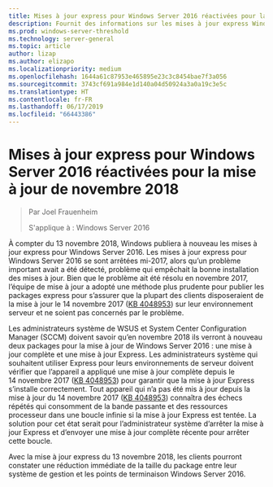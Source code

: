 ```yaml
---
title: Mises à jour express pour Windows Server 2016 réactivées pour la mise à jour de novembre 2018
description: Fournit des informations sur les mises à jour express Windows Server 2016
ms.prod: windows-server-threshold
ms.technology: server-general
ms.topic: article
author: lizap
ms.author: elizapo
ms.localizationpriority: medium
ms.openlocfilehash: 1644a61c87953e465895e23c3c8454bae7f3a056
ms.sourcegitcommit: 3743cf691a984e1d140a04d50924a3a0a19c3e5c
ms.translationtype: HT
ms.contentlocale: fr-FR
ms.lasthandoff: 06/17/2019
ms.locfileid: "66443386"
---
```

# <a name="express-updates-for-windows-server-2016-re-enabled-for-november-2018-update"></a>Mises à jour express pour Windows Server 2016 réactivées pour la mise à jour de novembre 2018

> Par Joel Frauenheim
> 
> S'applique à : Windows Server 2016

À compter du 13 novembre 2018, Windows publiera à nouveau les mises à jour express pour Windows Server 2016. Les mises à jour express pour Windows Server 2016 se sont arrêtées mi-2017, alors qu’un problème important avait a été détecté, problème qui empêchait la bonne installation des mises à jour. Bien que le problème ait été résolu en novembre 2017, l’équipe de mise à jour a adopté une méthode plus prudente pour publier les packages express pour s’assurer que la plupart des clients disposeraient de la mise à jour le 14 novembre 2017 ([KB 4048953](https://support.microsoft.com/help/4048953/windows-10-update-kb4048953)) sur leur environnement serveur et ne soient pas concernés par le problème.

Les administrateurs système de WSUS et System Center Configuration Manager (SCCM) doivent savoir qu’en novembre 2018 ils verront à nouveau deux packages pour la mise à jour de Windows Server 2016 : une mise à jour complète et une mise à jour Express. Les administrateurs système qui souhaitent utiliser Express pour leurs environnements de serveur doivent vérifier que l’appareil a appliqué une mise à jour complète depuis le 14 novembre 2017 ([KB 4048953](https://support.microsoft.com/help/4048953/windows-10-update-kb4048953)) pour garantir que la mise à jour Express s’installe correctement. Tout appareil qui n’a pas été mis à jour depuis la mise à jour du 14 novembre 2017 ([KB 4048953](https://support.microsoft.com/help/4048953/windows-10-update-kb4048953)) connaîtra des échecs répétés qui consomment de la bande passante et des ressources processeur dans une boucle infinie si la mise à jour Express est tentée.  La solution pour cet état serait pour l’administrateur système d’arrêter la mise à jour Express et d’envoyer une mise à jour complète récente pour arrêter cette boucle.

Avec la mise à jour express du 13 novembre 2018, les clients pourront constater une réduction immédiate de la taille du package entre leur système de gestion et les points de terminaison Windows Server 2016.  